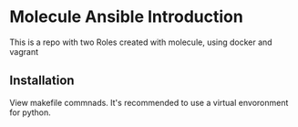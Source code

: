 # Molecule Ansible Introduction

This is a repo with two Roles created with molecule, using docker and vagrant

## Installation

View makefile commnads. It's recommended to use a virtual envoronment for python.